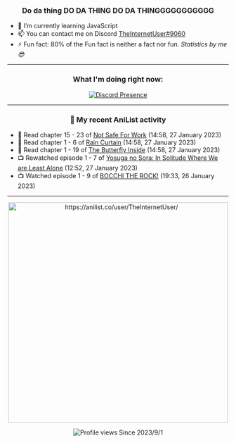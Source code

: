 <div align="center">

### Do da thing DO DA THING DO DA THINGGGGGGGGGGG
</div>

- 🌱 I’m currently learning JavaScript
- 📫 You can contact me on Discord [TheInternetUser#9060](https://discord.com/users/534117072796385300)
- ⚡ Fun fact: 80% of the Fun fact is neither a fact nor fun. _Statistics by me 😎_
<hr>

<div align="center">

### What I'm doing right now:
[![Discord Presence](https://lanyard.cnrad.dev/api/534117072796385300)](https://discord.com/users/534117072796385300)
<hr>
  
### 🌸 My recent AniList activity

</div>

<!-- ANILIST_ACTIVITY:start -->

-   📖 Read chapter 15 - 23 of [Not Safe For Work](https://anilist.co/manga/154190) (14:58, 27 January 2023)
-   📖 Read chapter 1 - 6 of [Rain Curtain](https://anilist.co/manga/109327) (14:58, 27 January 2023)
-   📖 Read chapter 1 - 19 of [The Butterfly Inside](https://anilist.co/manga/127142) (14:58, 27 January 2023)
-   📺 Rewatched episode 1 - 7 of [Yosuga no Sora: In Solitude Where We are Least Alone](https://anilist.co/anime/8861) (12:52, 27 January 2023)
-   📺 Watched episode 1 - 9 of [BOCCHI THE ROCK!](https://anilist.co/anime/130003) (19:33, 26 January 2023)

<!-- ANILIST_ACTIVITY:end -->
<hr>

<div align="center">

<img width="500" alt="https://anilist.co/user/TheInternetUser/" src="https://img.anili.st/User/929966"/>

![Profile views](https://gpvc.arturio.dev/TheInternetUse7) Since 2023/9/1

</div>
